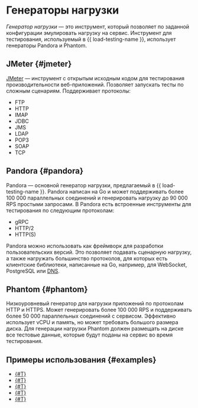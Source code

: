 # Генераторы нагрузки

_Генератор нагрузки_ — это инструмент, который позволяет по заданной конфигурации эмулировать нагрузку на сервис. Инструмент для тестирования, используемый в {{ load-testing-name }}, использует генераторы Pandora и Phantom.


## JMeter {#jmeter}

[JMeter](https://jmeter.apache.org/) — инструмент с открытым исходным кодом для тестирования производительности веб-приложений. Позволяет запускать тесты по сложным сценариям. Поддерживает протоколы:

* FTP
* HTTP
* IMAP
* JDBC
* JMS
* LDAP
* POP3
* SOAP
* TCP


## Pandora {#pandora}

Pandora — основной генератор нагрузки, предлагаемый в {{ load-testing-name }}. Pandora написан на Go и может поддерживать более 100 000 параллельных соединений и генерировать нагрузку до 90 000 RPS простыми запросами. В Pandora есть встроенные инструменты для тестирования по следующим протоколам:

* gRPC
* HTTP/2
* HTTP(S)

Pandora можно использовать как фреймворк для разработки пользовательских версий. Это позволяет подавать сценарную нагрузку, а также нагружать большинство протоколов, для которых есть клиентские библиотеки, написанные на Go, например, для WebSocket, PostgreSQL или [DNS](../../glossary/dns.md).


## Phantom {#phantom}

Низкоуровневый генератор для нагрузки приложений по протоколам HTTP и HTTPS. Может генерировать более 100 000 RPS и поддерживать более 50 000 параллельных соединений с сервисом. Эффективно использует vCPU и память, но может требовать большого размера диска. Для генерации нагрузки Phantom должен размещать на диске все тестовые данные, которые будут поданы на сервис во время тестирования.


## Примеры использования {#examples}

* [{#T}](../tutorials/loadtesting-jmeter.md)
* [{#T}](../tutorials/loadtesting-http-scenario-pandora.md)
* [{#T}](../tutorials/loadtesting-https-phantom.md)
* [{#T}](../tutorials/loadtesting-https-pandora.md)
* [{#T}](../tutorials/loadtesting-grpc.md)